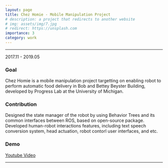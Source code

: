 ```yaml
---
layout: page
title: Chez Homie - Mobile Manipulation Project
# description: a project that redirects to another website
# img: assets/img/7.jpg
# redirect: https://unsplash.com
importance: 3
category: work
---
```


<hr>

2017.11 - 2019.05

### Goal
Chez Homie is a mobile manipulation project targetting on enabling robot to perform automatic food delivery in Bob and Bettey Beyster Building, developed by Progress Lab at the University of Michigan.

### Contribution
Designed the state manager of the robot by using Behavior Trees and its common interfaces between ROS, based on open-source package. Developed human-robot interactions features, including text speech conversion system, head actuation, robot contorl user interfaces, and etc. 

### Demo
[Youtube Video](https://www.youtube.com/watch?v=Urdcf17o9fc&t=1s)

<hr>
